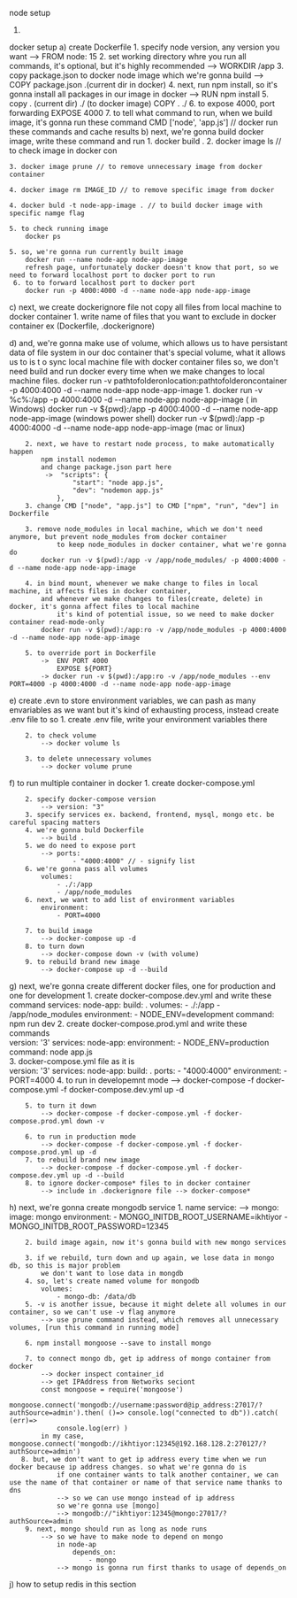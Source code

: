 node setup

1. 


docker setup
a) create Dockerfile 
    1. specify node version, any version you want
        --> FROM node: 15 
    2. set working directory whre you run all commands, it's optional, but it's highly recommended
        --> WORKDIR /app
    3. copy package.json to docker node image which we're gonna build
        --> COPY package.json .(current dir in docker)
    4. next, run npm install, so it's gonna install all packages in our image in docker
        --> RUN npm install
    5. copy . (current dir) ./ (to docker image)
        COPY . ./
    6. to expose 4000, port forwarding
        EXPOSE 4000
    7. to tell what command to run, when we build image, it's gonna run these command
        CMD ['node', 'app.js']
    // docker run these commands and cache results 
b) next, we're gonna build docker image, write these command and run
    1. docker build .
    2. docker image ls // to check image in docker con

    3. docker image prune // to remove unnecessary image from docker container 

    4. docker image rm IMAGE_ID // to remove specific image from docker

    4. docker buld -t node-app-image . // to build docker image with specific namge flag

    5. to check running image
        docker ps
 
    5. so, we're gonna run currently built image
        docker run --name node-app node-app-image
        refresh page, unfortunately docker doesn't know that port, so we need to forward localhost port to docker port to run 
     6. to to forward localhost port to docker port
        docker run -p 4000:4000 -d --name node-app node-app-image

c) next, we create dockerignore file not copy all files from local machine to docker container 
    1. write name of files that you want to exclude in docker container ex (Dockerfile, .dockerignore)

d) and, we're gonna make use of volume, which allows us to have persistant data of file system in our doc container
        that's special volume, what it allows us to is t o sync local machine file with docker container files 
        so, we don't need build and run docker every time when we make changes to local machine files.
        docker run -v  pathtofolderonlocation:pathtofolderoncontainer -p 4000:4000 -d --name node-app node-app-image
        1. docker run -v %c%:/app -p 4000:4000 -d --name node-app node-app-image ( in Windows)
           docker run -v ${pwd}:/app -p 4000:4000 -d --name node-app node-app-image (windows power shell)
           docker run -v $(pwd):/app -p 4000:4000 -d --name node-app node-app-image (mac or linux)
        
        2. next, we have to restart node process, to make automatically happen 
            npm install nodemon
            and change package.json part here 
             ->  "scripts": {
                    "start": "node app.js",
                    "dev": "nodemon app.js"
                },
        3. change CMD ["node", "app.js"] to CMD ["npm", "run", "dev"] in Dockerfile

        3. remove node_modules in local machine, which we don't need anymore, but prevent node_modules from docker container 
                to keep node_modules in docker container, what we're gonna do 
            docker run -v $(pwd):/app -v /app/node_modules/ -p 4000:4000 -d --name node-app node-app-image

        4. in bind mount, whenever we make change to files in local machine, it affects files in docker container, 
            and whenever we make changes to files(create, delete) in docker, it's gonna affect files to local machine 
                it's kind of potential issue, so we need to make docker container read-mode-only     
            docker run -v $(pwd):/app:ro -v /app/node_modules -p 4000:4000 -d --name node-app node-app-image
     
        5. to override port in Dockerfile
            ->  ENV PORT 4000
                EXPOSE ${PORT}
            -> docker run -v $(pwd):/app:ro -v /app/node_modules --env PORT=4000 -p 4000:4000 -d --name node-app node-app-image
 e) create .evn to store environment variables, we can pash as many envariables as we want but it's kind of exhausting process, instead create .env file to so
        1. create .env file, write your environment variables there 
        
        2. to check volume 
            --> docker volume ls 

        3. to delete unnecessary volumes 
            --> docker volume prune 
        
f) to run multiple container in docker
        1. create docker-compose.yml 

        2. specify docker-compose version 
            --> version: "3"
        3. specify services ex. backend, frontend, mysql, mongo etc. be careful spacing matters
        4. we're gonna buld Dockerfile 
            --> build .
        5. we do need to expose port
            --> ports:
                    - "4000:4000" // - signify list
        6. we're gonna pass all volumes 
            volumes: 
                - ./:/app
                - /app/node_modules
        6. next, we want to add list of environment variables
            environment:
                - PORT=4000

        7. to build image
            --> docker-compose up -d  
        8. to turn down 
            --> docker-compose down -v (with volume)    
        9. to rebuild brand new image 
            --> docker-compose up -d --build 
 g) next, we're gonna create different docker files, one for production and one for development
        1. create docker-compose.dev.yml and write these command 
            services:
                node-app:
                    build: .
                    volumes:
                    - ./:/app
                    - /app/node_modules
                    environment:
                    - NODE_ENV=development
                    command: npm run dev
        2. create docker-compose.prod.yml and write these commands  
            version: '3'
                services:
                node-app:
                    environment:
                    - NODE_ENV=production
                    command: node app.js       
        3. docker-compose.yml file as it is                
            version: '3'
                services:
                node-app:
                    build: .
                    ports:
                    - "4000:4000"
                    environment:
                    - PORT=4000
        4. to run in developemnt mode
            --> docker-compose -f docker-compose.yml -f docker-compose.dev.yml up -d

        5. to turn it down 
            --> docker-compose -f docker-compose.yml -f docker-compose.prod.yml down -v

        6. to run in production mode
            --> docker-compose -f docker-compose.yml -f docker-compose.prod.yml up -d
        7. to rebuild brand new image 
            --> docker-compose -f docker-compose.yml -f docker-compose.dev.yml up -d --build 
        8. to ignore docker-compose* files to in docker container 
            --> include in .dockerignore file --> docker-compose*
h) next, we're gonna create mongodb service 
        1. name service: 
            --> mongo:
                    image: mongo
                    environment:
                    - MONGO_INITDB_ROOT_USERNAME=ikhtiyor
                    - MONGO_INITDB_ROOT_PASSWORD=12345            

        2. build image again, now it's gonna build with new mongo services

        3. if we rebuild, turn down and up again, we lose data in mongo db, so this is major problem 
            we don't want to lose data in mongdb
        4. so, let's create named volume for mongodb 
            volumes:
                - mongo-db: /data/db
        5. -v is another issue, because it might delete all volumes in our container, so we can't use -v flag anymore 
            --> use prune command instead, which removes all unnecessary volumes, [run this command in running mode]
        
        6. npm install mongoose --save to install mongo 

        7. to connect mongo db, get ip address of mongo container from docker 
            --> docker inspect container_id
            --> get IPAddress from Networks seciont
            const mongoose = require('mongoose')
            mongoose.connect('mongodb://username:password@ip_address:27017/?authSource=admin').then( ()=> console.log("connected to db")).catch( (err)=> 
                console.log(err) )
            in my case, mongoose.connect('mongodb://ikhtiyor:12345@192.168.128.2:270127/?authSource=admin')
       8. but, we don't want to get ip address every time when we run docker because ip address changes. so what we're gonna do is 
                if one container wants to talk another container, we can use the name of that container or name of that service name thanks to dns
                --> so we can use mongo instead of ip address
                so we're gonna use [mongo] 
                --> mongodb://"ikhtiyor:12345@mongo:27017/?authSource=admin
        9. next, mongo should run as long as node runs 
            --> so we have to make node to depend on mongo
                in node-ap
                    depends_on:
                        - mongo
                --> mongo is gonna run first thanks to usage of depends_on   
j) how to setup redis in this section 
                             